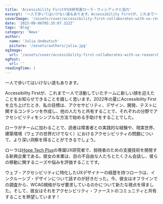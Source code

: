 ```yaml
---
title: 'Accessibility FirstがUX研究者ローラ・ウィシアックと協力'
excerpt: '一人で歩いてはいけない道もあります。Accessibility Firstが、これまで一人で活動していたチームに新しい顔を迎えたことをお知らせできることを嬉しく思います。2022年の夏にAccessibility Firstを立ち上げたとき、私の目標は、アクセサビリティ、デザイン、。。。'
coverImage: '/assets/cover/accessibility-first-collaborates-with-ux-researcher-laura-wissiak/cover.png'
date: '2023-09-06T05:35:07.322Z'
tags: 'Blog'
category: 'News'
author:
  name: 'Julia Undeutsch'
  picture: '/assets/authors/julia.jpg'
ogImage:
  url: '/assets/cover/accessibility-first-collaborates-with-ux-researcher-laura-wissiak/cover.png'
ogPost:
  url: ''
readingTime: 1
---
```


一人で歩いてはいけない道もあります。

Accessibility Firstが、これまで一人で活動していたチームに新しい顔を迎えたことをお知らせできることを嬉しく思います。2022年の夏にAccessibility Firstを立ち上げたとき、私の目標は、アクセサビリティ、デザイン、開発、テストに関するコンテンツを作成し、他の人たちと共有することで、それぞれの分野でアクセシビリティをシンプルな方法で始める手助けをすることでした。

ローラがチームに加わることで、読者は障害者との実践的な経験や、現実世界、建築環境（ウェブの世界だけでなく）におけるアクセシビリティの問題について、より深い洞察を得ることができるでしょう。

ローラは[Hope Tech Plus](https://www.hopetech.vision/)の専属UX研究者で、弱視者のための支援技術を開発する新興企業である。彼女の本業は、目の不自由な人たちとたくさん会話し、彼らの移動に関するニーズや悩みを評価することです。

ウェブ・アクセシビリティに特化したUXデザイナーの経歴を持つローラは、インクルーシブ・デザインについて話すのが好きだった。今、彼女はオフラインでの調査から、WCAG規格がなぜ要求しているのかについて新たな視点を得ました。そして、彼女はそれをアクセシビリティ・ファーストのコミュニティと共有することを熱望しています！
